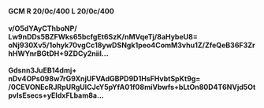 #### GCM R 20/0c/400 L 20/0c/400
**v/O5dYAyCThboNP/**<br/>**Lw9nDDs5BZFWks65bcfgEt6SzK/nMVqeTj/8aHybeU8=**<br/>**oNj930Xv5/1ohyk70vgCc18ywDSNgk1peo4ComM3vhu1Z/ZfeQeB36F3ZrhHWYnrBGtDH+9ZDCy2niil...**<br/><br/>
**Gdsnn3JuEB14dmj+**<br/>**nDv4OPs098w7rG9XnjUFVAdGBPD9D1HsFHvbtSpKt9g=**<br/>**/0CEVONEcRJRpURgUlCJcY5pYfA01f08miVbwfs+bLtOn80D4T6NVjd5OtpvlsEsecs+yEIdxFLbam8a...**